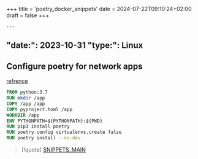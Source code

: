 +++
title = 'poetry_docker_snippets'
date = 2024-07-22T09:10:24+02:00
draft = false
+++

    ---
"date:": 2023-10-31
"type:": Linux
---
## Configure poetry for network apps 

[refrence](https://medium.com/@harpalsahota/dockerizing-python-poetry-applications-1aa3acb76287)
```dockerfile
FROM python:3.7
RUN mkdir /app 
COPY /app /app
COPY pyproject.toml /app 
WORKDIR /app
ENV PYTHONPATH=${PYTHONPATH}:${PWD} 
RUN pip3 install poetry
RUN poetry config virtualenvs.create false
RUN poetry install --no-dev

```





>[!quote] [SNIPPETS_MAIN](/SNIPPETS_MAIN.md)